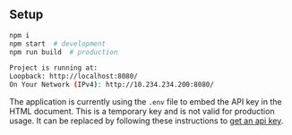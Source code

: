 ## Setup

```sh
npm i
npm start  # development
npm run build  # production

Project is running at:
Loopback: http://localhost:8080/
On Your Network (IPv4): http://10.234.234.200:8080/
```

The application is currently using the `.env` file to embed the API key in the
HTML document. This is a temporary key and is not valid for production usage. It
can be replaced by following these instructions to
[get an api key](https://developers.google.com/maps/documentation/javascript/get-api-key).

